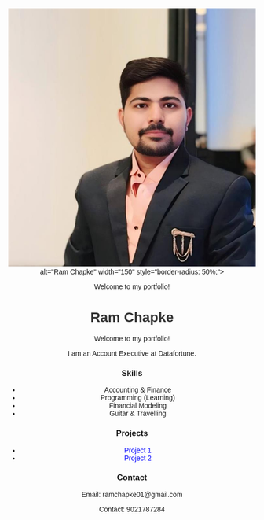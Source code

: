 <!DOCTYPE html>
<html lang="en">
<head>
    <meta charset="UTF-8">
    <meta name="viewport" content="width=device-width, initial-scale=1.0">
    <title>Ram Chapke - Portfolio</title>
    <style>
        body { font-family: Arial, sans-serif; text-align: center; margin: 50px; }
        h1 { color: #333; }
        .container { max-width: 600px; margin: auto; }
        a { text-decoration: none; color: blue; }
    </style>
</head>
<body>
    <div class="container">
   <img src="https://raw.githubusercontent.com/ramchapke/ramchapke.github.io/ee709bd9ab4f185f2610db09505a710409710fcf/Profile.jpg">alt="Ram Chapke" width="150" style="border-radius: 50%;">
    <p>Welcome to my portfolio!</p>
</div>
    <div class="container">
        <h1>Ram Chapke</h1>
        <p>Welcome to my portfolio!</p>
        <p>I am an Account Executive at Datafortune.</p>
        <h3>Skills</h3>
        <ul>
            <li>Accounting & Finance</li>
            <li>Programming (Learning)</li>
            <li>Financial Modeling</li>
            <li>Guitar & Travelling</li>
        </ul>
        <h3>Projects</h3>
        <ul>
            <li><a href="https://github.com/ramchapke/project1">Project 1</a></li>
            <li><a href="https://github.com/ramchapke/project2">Project 2</a></li>
        </ul>
        <h3>Contact</h3>
        <p>Email: ramchapke01@gmail.com</p>
        <p>Contact: 9021787284</p>
    </div>
</body>
</html>
